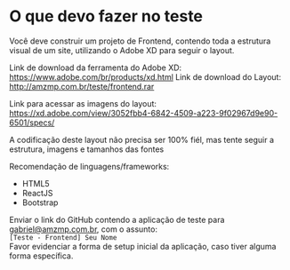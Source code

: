# O que devo fazer no teste

Você deve construir um projeto de Frontend, contendo toda a estrutura visual de um site, utilizando o Adobe XD para seguir o layout.  

Link de download da ferramenta do Adobe XD: https://www.adobe.com/br/products/xd.html
Link de download do Layout: http://amzmp.com.br/teste/frontend.rar

Link para acessar as imagens do layout:
https://xd.adobe.com/view/3052fbb4-6842-4509-a223-9f02967d9e90-6501/specs/

A codificação deste layout não precisa ser 100% fiél, mas tente seguir a estrutura, imagens e tamanhos das fontes

Recomendação de linguagens/frameworks:  
- HTML5
- ReactJS
- Bootstrap
  
Enviar o link do GitHub contendo a aplicação de teste para gabriel@amzmp.com.br, com o assunto:  
`[Teste - Frontend] Seu Nome`  
Favor evidenciar a forma de setup inicial da aplicação, caso tiver alguma forma específica.
